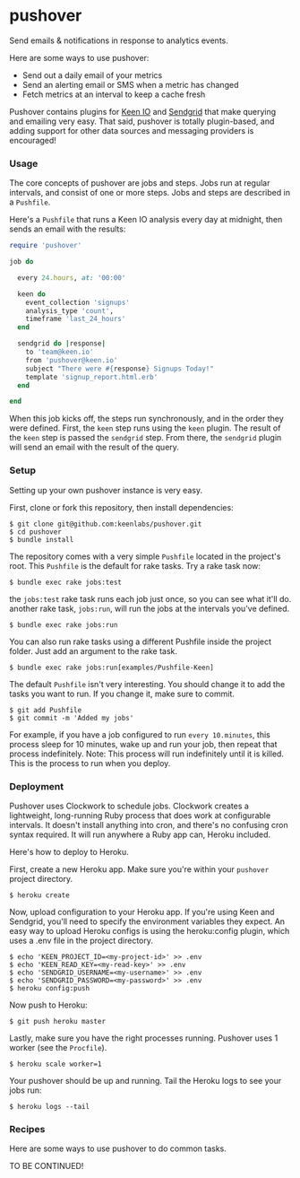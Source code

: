 # pushover

Send emails & notifications in response to analytics events.

Here are some ways to use pushover:

+ Send out a daily email of your metrics
+ Send an alerting email or SMS when a metric has changed
+ Fetch metrics at an interval to keep a cache fresh

Pushover contains plugins for [Keen IO](https://keen.io) and [Sendgrid](https://sendgrid.com) that make querying and emailing very easy.
That said, pushover is totally plugin-based, and adding support for other data sources and messaging providers is encouraged!

### Usage

The core concepts of pushover are jobs and steps. Jobs run at regular intervals, and consist of one or more steps.
Jobs and steps are described in a `Pushfile`.

Here's a `Pushfile` that runs a Keen IO analysis every day at midnight, then sends an email with the results:

``` ruby
require 'pushover'

job do

  every 24.hours, at: '00:00'

  keen do
    event_collection 'signups'
    analysis_type 'count',
    timeframe 'last_24_hours'
  end

  sendgrid do |response|
    to 'team@keen.io'
    from 'pushover@keen.io'
    subject "There were #{response} Signups Today!"
    template 'signup_report.html.erb'
  end

end
```

When this job kicks off, the steps run synchronously, and in the order they were defined.
First, the `keen` step runs using the `keen` plugin.
The result of the `keen` step is passed the `sendgrid` step. From there, the `sendgrid` plugin
will send an email with the result of the query.

### Setup

Setting up your own pushover instance is very easy.

First, clone or fork this repository, then install dependencies:

``` shell
$ git clone git@github.com:keenlabs/pushover.git
$ cd pushover
$ bundle install
```

The repository comes with a very simple `Pushfile` located in the project's root. This `Pushfile` is the
default for rake tasks. Try a rake task now:

``` shell
$ bundle exec rake jobs:test
```

the `jobs:test` rake task runs each job just once, so you can see what it'll do. another rake task, `jobs:run`,
will run the jobs at the intervals you've defined.

``` shell
$ bundle exec rake jobs:run
```

You can also run rake tasks using a different Pushfile inside the project folder. Just add an argument to the rake task.

``` shell
$ bundle exec rake jobs:run[examples/Pushfile-Keen]
```

The default `Pushfile` isn't very interesting. You should change it to add the tasks you want to run. If you change it,
make sure to commit.

``` shell
$ git add Pushfile
$ git commit -m 'Added my jobs'
```

For example, if you have a job configured to run `every 10.minutes`, this process sleep for 10 minutes, wake up
and run your job, then repeat that process indefinitely.
Note: This process will run indefinitely until it is killed. This is the process to run when you deploy.

### Deployment

Pushover uses Clockwork to schedule jobs. Clockwork creates a lightweight, long-running
Ruby process that does work at configurable intervals. It doesn't install anything into cron,
and there's no confusing cron syntax required. It will run anywhere a Ruby app can, Heroku included.

Here's how to deploy to Heroku.

First, create a new Heroku app. Make sure you're within your `pushover` project directory.

``` shelll
$ heroku create
```

Now, upload configuration to your Heroku app. If you're using Keen and Sendgrid, you'll need to specify
the environment variables they expect. An easy way to upload Heroku configs is using the heroku:config plugin,
which uses a .env file in the project directory.

``` shell
$ echo 'KEEN_PROJECT_ID=<my-project-id>' >> .env
$ echo 'KEEN_READ_KEY=<my-read-key>' >> .env
$ echo 'SENDGRID_USERNAME=<my-username>' >> .env
$ echo 'SENDGRID_PASSWORD=<my-password>' >> .env
$ heroku config:push
```

Now push to Heroku:

```
$ git push heroku master
```

Lastly, make sure you have the right processes running. Pushover uses 1 worker (see the `Procfile`).

``` shell
$ heroku scale worker=1
```

Your pushover should be up and running. Tail the Heroku logs to see your jobs run:

``` shell
$ heroku logs --tail
```

### Recipes

Here are some ways to use pushover to do common tasks.

TO BE CONTINUED!
